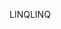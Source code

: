 <span data-ttu-id="e562e-101">LINQ</span><span class="sxs-lookup"><span data-stu-id="e562e-101">LINQ</span></span>